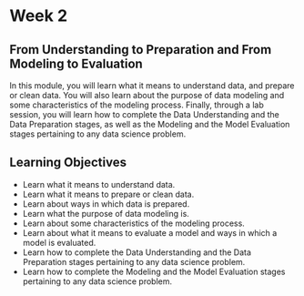# Week 2 

## From Understanding to Preparation and From Modeling to Evaluation

In this module, you will learn what it means to understand data, and prepare or clean data. You will also learn about the purpose of data modeling and some characteristics of the modeling process. Finally, through a lab session, you will learn how to complete the Data Understanding and the Data Preparation stages, as well as the Modeling and the Model Evaluation stages pertaining to any data science problem.

## Learning Objectives

- Learn what it means to understand data.
- Learn what it means to prepare or clean data.
- Learn about ways in which data is prepared.
- Learn what the purpose of data modeling is.
- Learn about some characteristics of the modeling process.
- Learn about what it means to evaluate a model and ways in which a model is evaluated.
- Learn how to complete the Data Understanding and the Data Preparation stages pertaining to any data science problem.
- Learn how to complete the Modeling and the Model Evaluation stages pertaining to any data science problem.
